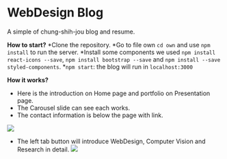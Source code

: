 # WebDesign Blog

A simple of chung-shih-jou blog and resume.

**How to start?**
*Clone the repository.
*Go to file own `cd own` and use `npm install` to run the server.
*Install some components we used `npm install react-icons --save`, `npm install bootstrap --save` and `npm install --save styled-components`.
*`npm start`: the blog will run in `localhost:3000`

**How it works?**
* Here is the introduction on Home page and portfolio on Presentation page.
* The Carousel slide can see each works.
* The contact information is below the page with link.

![](https://i.imgur.com/BVon8v8.gif)

* The left tab button will introduce WebDesign, Computer Vision and Research in detail.
 ![](https://i.imgur.com/JbYF3Aj.gif)

